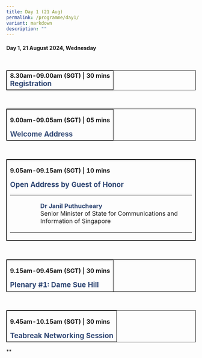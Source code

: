 ```yaml
---
title: Day 1 (21 Aug)
permalink: /programme/day1/
variant: markdown
description: ""
---
```

<h4><strong>Day 1, 21 August 2024, Wednesday</strong></h4><br>
<table cellpadding="10" border="1" style="width: 100%; border-collapse: collapse; border-style: solid; border-color: #000000;">
<tbody>
<tr>
<td style="width: 100%;">
<p style="margin:0"><strong>8.30am-09.00am (SGT) | 30 mins</strong></p>
<h3 style="margin:0"><span style="color: #324975;">Registration</span></h3>
</td>
</tr>
</tbody>
</table>
<p>&nbsp;</p>
<table cellpadding="10" border="1" style="width: 100%; border-collapse: collapse; border-style: solid; border-color: #000000;">
<tbody>
<tr>
<td style="width: 100%;">
<p><strong>9.00am-09.05am (SGT) | 05 mins</strong></p>
<h3 style="margin:0"><span style="color: #324975;">Welcome Address</span></h3>
</td>
</tr>
</tbody>
</table>
<p>&nbsp;</p>
<table cellpadding="10" border="1" style="width: 100%; border-collapse: collapse; border-style: solid; border-color: #000000;">
<tbody>
<tr>
<td style="width: 100%;">
<p><strong>9.05am-09.15am (SGT) | 10 mins</strong></p>
<h3 style="margin:0"><span style="color: #324975;">Open Address by Guest of Honor</span></h3>
<table border="0" style="width: 100%; border-collapse: collapse; border-style: none;">
<tbody>
<tr>
<td style="width: 15%;">&nbsp;</td>
<td style="width: 85%;">
<p><span style="color: #324975;"><strong>Dr Janil Puthucheary</strong></span><br>Senior Minister of State for Communications and Information of Singapore</p>
</td>
</tr>
</tbody>
</table>
</td>
</tr>
</tbody>
</table>
<p>&nbsp;</p>
<table cellpadding="10" border="1" style="width: 100%; border-collapse: collapse; border-style: solid; border-color: #000000; height: 86px;">
<tbody>
<tr style="height: 86px;">
<td style="width: 100%; height: 86px;">
<p><strong>9.15am-09.45am (SGT) | 30 mins</strong></p>
<h3 style="margin:0"><span style="color: #324975;">Plenary #1: Dame Sue Hill</span></h3>
<table border="0" style="width: 100%; border-collapse: collapse; border-style: none;">
<tbody>
<tr>
<td style="width: 15%;">&nbsp;</td>
<td style="width: 85%;">
<p><strong>Prof Dame Sue Hill</strong><br>NHS England</p>
</td>
</tr>
</tbody>
</table>
</td>
</tr>
</tbody>
</table>
<p>&nbsp;</p>
<table cellpadding="10" border="1" style="width: 100%; border-collapse: collapse; border-style: solid; border-color: #000000;">
<tbody>
<tr>
<td style="width: 100%;">
<p><strong>9.45am-10.15am (SGT) | 30 mins</strong></p>
<h3 style="margin:0"><span style="color: #324975;">Teabreak Networking Session</span></h3>
</td>
</tr>
</tbody>
</table>**